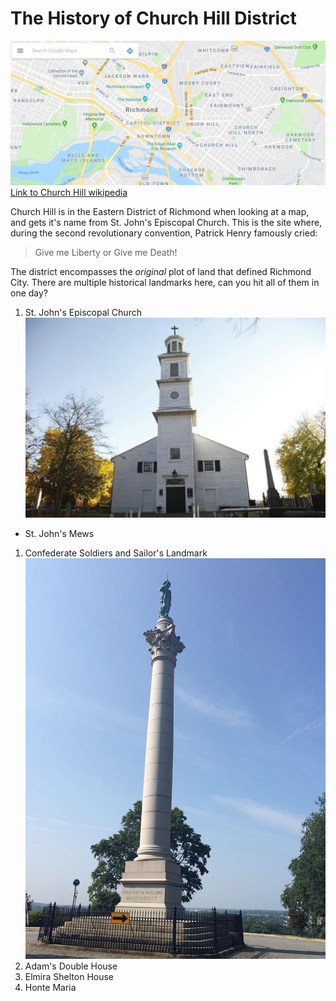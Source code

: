 # The History of Church Hill District


![Church Hill aerial](aerial.png)
[Link to Church Hill wikipedia](https://en.wikipedia.org/wiki/Church_Hill)

Church Hill is in the Eastern District of Richmond when looking at a map, and gets it's name from St. John's Episcopal Church. This is the site where, during the second revolutionary convention, Patrick Henry famously cried:
>Give me Liberty or Give me Death!



The district encompasses the *original* plot of land that defined Richmond City.
There are multiple historical landmarks here, can you hit all of them in one day?

1. St. John's Episcopal Church![St johns church](church.jpg)
  * St. John's Mews
1. Confederate Soldiers and Sailor's Landmark![Soldiers landmark](soldiers.jpg)
1. Adam's Double House
1. Elmira Shelton House
1. Honte Maria
